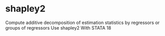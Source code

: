 # shapley2
Compute additive decomposition of estimation statistics by regressors or groups of regressors Use shapley2 With STATA 18
